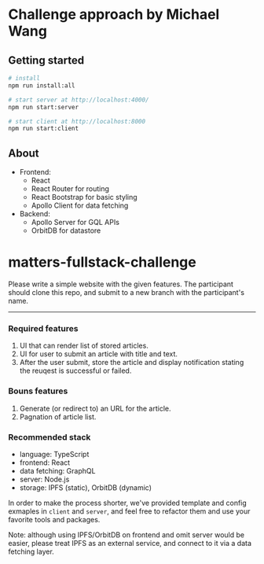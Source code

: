 # Challenge approach by Michael Wang

## Getting started

```sh
# install
npm run install:all

# start server at http://localhost:4000/
npm run start:server

# start client at http://localhost:8000
npm run start:client
```

## About

- Frontend:
  - React
  - React Router for routing
  - React Bootstrap for basic styling
  - Apollo Client for data fetching
- Backend:
  - Apollo Server for GQL APIs
  - OrbitDB for datastore

# matters-fullstack-challenge

Please write a simple website with the given features. The participant should clone this repo, and submit to a new branch with the participant's name.

---

### Required features

1. UI that can render list of stored articles.
2. UI for user to submit an article with title and text.
3. After the user submit, store the article and display notification stating the reuqest is successful or failed.

### Bouns features

1. Generate (or redirect to) an URL for the article.
2. Pagnation of article list.

### Recommended stack

- language: TypeScript
- frontend: React
- data fetching: GraphQL
- server: Node.js
- storage: IPFS (static), OrbitDB (dynamic)

In order to make the process shorter, we've provided template and config exmaples in `client` and `server`, and feel free to refactor them and use your favorite tools and packages.

Note: although using IPFS/OrbitDB on frontend and omit server would be easier, please treat IPFS as an external service, and connect to it via a data fetching layer.
